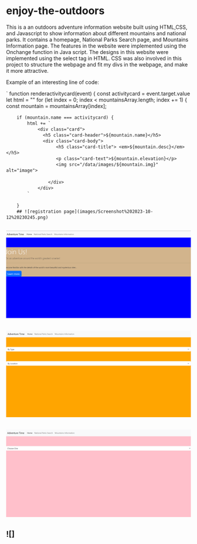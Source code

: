 # enjoy-the-outdoors

This is a an outdoors adventure information website built using HTML,CSS, and Javascript to show information about different mountains and national parks. It contains a homepage, National Parks Search page, and Mountains Information page. The features in the website were implemented using the Onchange function in Java script. The designs in this website were implemented using the select tag in HTML. CSS was also involved in this project to structure the webpage and fit my divs in the webpage, and make it more attractive.

Example of an interesting line of code:

` function renderactivitycard(event) {
    const activitycard = event.target.value
    let html = ""
    for (let index = 0; index < mountainsArray.length; index += 1) {
        const mountain = mountainsArray[index];

        if (mountain.name === activitycard) {
            html += `
                <div class="card">
                  <h5 class="card-header">${mountain.name}</h5>
                  <div class="card-body">
                       <h5 class="card-title"> <em>${mountain.desc}</em></h5>
                       <p class="card-text">${mountain.elevation}</p>
                       <img src="/data/images/${mountain.img}" alt="image">
                     
                    </div>
                </div>
            `

        }
        ## ![registration page](images/Screenshot%202023-10-12%20230245.png)
## ![home page](/data/images/adventure%20time%20home.png)
## ![parks page](/data/images/adventure%20time%20park%20page.png)
## ![mountains page](/data/images/adventure%20time%20mountains%20page.png)
## ![]

